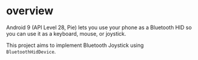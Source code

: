 # overview

Android 9 (API Level 28, Pie) lets you use your phone as a Bluetooth HID so you can use it as a keyboard, mouse, or joystick.

This project aims to implement Bluetooth Joystick using `BluetoothHidDevice`.

